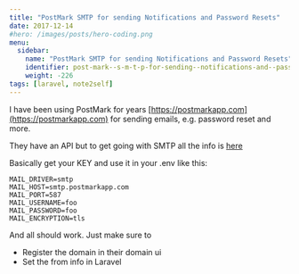 ```yaml
---
title: "PostMark SMTP for sending Notifications and Password Resets"
date: 2017-12-14
#hero: /images/posts/hero-coding.png
menu:
  sidebar:
    name: "PostMark SMTP for sending Notifications and Password Resets"
    identifier: post-mark--s-m-t-p-for-sending--notifications-and--password--resets
    weight: -226
tags: [laravel, note2self]
---
```


I have been using PostMark for years [https://postmarkapp.com](https://postmarkapp.com)
for sending emails, e.g. password reset and more.

They have an API but to get going with SMTP all the info is [here](https://postmarkapp.com/developer/user-guide/sending-email/sending-with-smtp)

Basically get your KEY and use it in your .env like this:

```
MAIL_DRIVER=smtp
MAIL_HOST=smtp.postmarkapp.com
MAIL_PORT=587
MAIL_USERNAME=foo
MAIL_PASSWORD=foo
MAIL_ENCRYPTION=tls
```

And all should work. Just make sure to 

  * Register the domain in their domain ui 
  * Set the from info in Laravel